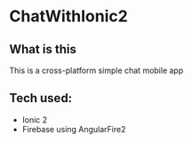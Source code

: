 # ChatWithIonic2

## What is this
This is a cross-platform simple chat mobile app

## Tech used:
+ Ionic 2
+ Firebase using AngularFire2 
